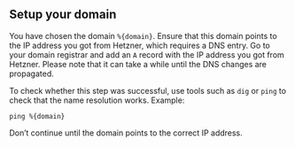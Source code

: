 ## Setup your domain

You have chosen the domain `%{domain}`. Ensure that this domain points to the IP address you got from Hetzner, which requires a DNS entry. Go to your domain registrar and add an `A` record with the IP address you got from Hetzner. Please note that it can take a while until the DNS changes are propagated.

To check whether this step was successful, use tools such as `dig` or `ping` to check that the name resolution works. Example:

```console
ping %{domain}
```

Don’t continue until the domain points to the correct IP address.
